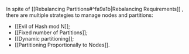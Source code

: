 In spite of [[Rebalancing Partitions#^fa9a1b|Rebalancing Requirements]] , there are multiple strategies to manage nodes and partitions:
- [[Evil of Hash mod N]];
- [[Fixed number of Partitions]];
- [[Dynamic partitioning]];
- [[Partitioning Proportionally to Nodes]].
